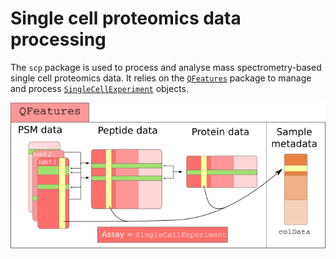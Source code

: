 # Single cell proteomics data processing

The `scp` package is used to process and analyse mass spectrometry-based single cell proteomics data.
It relies on the [`QFeatures`](https://rformassspectrometry.github.io/QFeatures/) package to manage and
process [`SingleCellExperiment`](http://bioconductor.org/packages/release/bioc/html/SingleCellExperiment.html)
objects.


![The scp data infrastructure](./vignettes/figures/SCP_framework.png)
